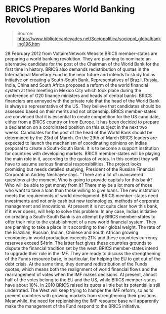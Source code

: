 # BRICS Prepares World Banking Revolution

> Source: https://www.bibliotecapleyades.net/Sociopolitica/sociopol_globalbanking196.htm

28 February 2012
from
VoltaireNetwork Website
BRICS member-states are preparing a world
banking revolution.
They are planning to nominate an alternative
candidate for the post of the Chairman of
the World Bank for the first time
in history. BRICS also demands redistribution of quotas in
the International
Monetary Fund in the near future and intends to study Indias initiative on
creating a South-South Bank.
Representatives of Brazil, Russia, India, China and South Africa proposed a
reform of the world financial system at their meeting in Mexico City which
took place during the conference of
G20 finance ministers and heads of
central banks.
BRICS financiers are annoyed with the private rule that the head of the
World Bank is always a representative of the US. They believe that
candidates should be assessed based on their merits and not citizenship.
BRICS member-states are convinced that it is
essential to create competition for the US candidate, either from a BRICS
country or from Europe. It has been decided to prepare a declaration on a
coordinated position on this subject in the next two weeks.
Candidates for
the post of the head of the World Bank should be determined by the 23rd of
March.
On the 29th of March BRICS leaders are expected to launch the mechanism of
coordinating opinions on Indias proposal
to create a South-South Bank. It
is to become a support institution for countries with developing markets.
BRICS member-states will be playing the main
role in it, according to the quotas of votes. In this context they will have
to assume serious financial responsibilities.
The project looks promising but needs detailed
studying, President of the Russian Financial Corporation Andrey Nechayev
says.
"There are a lot of unanswered questions at
the moment. Who is going to provide capitals for this bank? Who will be
able to get money from it?
There may be a lot more of those who want to
take a loan than those willing to give loans. The new institution meets
the requirements of world development.
BRICS member-states need investments and not
only cash but new technologies, methods of corporate management and
innovations. At present it is not quite clear how this bank, if it ever
opens, will help to solve this problem.
In any case, Indias initiative on creating a
South-South Bank is an attempt by BRICS member-states to offer their mite to
the establishment of a new world financial system.
They are planning to take a place in it
according to their global weight. The rate of the Brazilian, Russian,
Indian, Chinese and South African growing economies in world production
exceeds 21% and these countries currency reserves exceed $4trln.
The latter fact gives these countries grounds to dispute the financial
tradition set by the west.
BRICS member-states intend to upgrade their role
in the IMF. They are ready to discuss the strengthening of the Funds
resource base, in particular, for helping the EU to get out of the debt
crisis. At the same time, they demand redistribution of the Funds quotas,
which means both the realignment of world financial flows and the
rearrangement of votes when the IMF makes decisions.
At present, almost half of the votes belong to
the EU and the US, while BRICS member-states have about 10%. In 2010 BRICS
raised its quota a little but its potential is still underrated. The West
will keep trying to hamper the IMF reform, so as to prevent countries with
growing markets from strengthening their positions.
Meanwhile, the need for replenishing the IMF
resource base will apparently make the management of the Fund respond to the
BRICS initiative.
